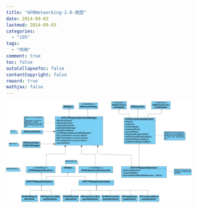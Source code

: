 ```yaml
---
title: "AFNNetworking-2.0-类图"
date: 2014-09-03
lastmod: 2014-09-03
categories:
  - "iOS"
tags:
  - "网络"
comment: true
toc: false
autoCollapseToc: false
contentCopyright: false
reward: true
mathjax: false
---
```



![image](/images/post/2014-09-03-afnnetworking-2-dot-0-lei-tu/AFNNetworking_main_class_picture.jpg)